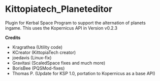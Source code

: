 Kittopiatech_Planeteditor
=========================
Plugin for Kerbal Space Program to support the alternation of planets ingame.
This uses the Kopernicus API in Version v0.2.3

**Credits**
- Kragrathea (Utility code)
- KCreator (KittopiaTech creator)
- joedavis (Linux-fix)
- Gravitasi (ScaledSpace fixes and much more)
- BorisBee (PQSMod-fixes)
- Thomas P. (Update for KSP 1.0, portation to Kopernicus as a base API)
